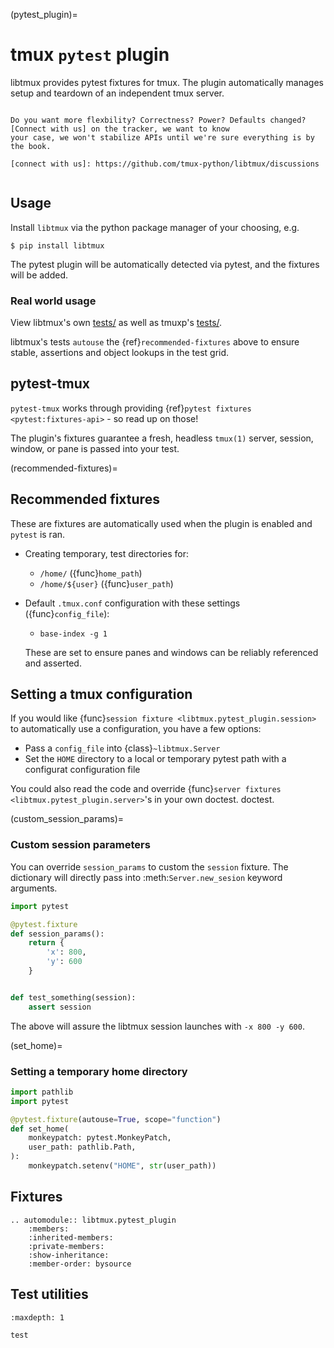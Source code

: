 (pytest_plugin)=

# tmux `pytest` plugin

libtmux provides pytest fixtures for tmux. The plugin automatically manages setup and teardown of an
independent tmux server.

```{seealso} Using the pytest plugin?

Do you want more flexbility? Correctness? Power? Defaults changed? [Connect with us] on the tracker, we want to know
your case, we won't stabilize APIs until we're sure everything is by the book.

[connect with us]: https://github.com/tmux-python/libtmux/discussions

```

```{module} libtmux.pytest_plugin

```

## Usage

Install `libtmux` via the python package manager of your choosing, e.g.

```console
$ pip install libtmux
```

The pytest plugin will be automatically detected via pytest, and the fixtures will be added.

### Real world usage

View libtmux's own [tests/](https://github.com/tmux-python/libtmux/tree/master/tests) as well as
tmuxp's [tests/](https://github.com/tmux-python/tmuxp/tree/master/tests).

libtmux's tests `autouse` the {ref}`recommended-fixtures` above to ensure stable, assertions and
object lookups in the test grid.

## pytest-tmux

`pytest-tmux` works through providing {ref}`pytest fixtures <pytest:fixtures-api>` - so read up on
those!

The plugin's fixtures guarantee a fresh, headless `tmux(1)` server, session, window, or pane is
passed into your test.

(recommended-fixtures)=

## Recommended fixtures

These are fixtures are automatically used when the plugin is enabled and `pytest` is ran.

- Creating temporary, test directories for:
  - `/home/` ({func}`home_path`)
  - `/home/${user}` ({func}`user_path`)
- Default `.tmux.conf` configuration with these settings ({func}`config_file`):

  - `base-index -g 1`

  These are set to ensure panes and windows can be reliably referenced and asserted.

## Setting a tmux configuration

If you would like {func}`session fixture <libtmux.pytest_plugin.session>` to automatically use a configuration, you have a few
options:

- Pass a `config_file` into {class}`~libtmux.Server`
- Set the `HOME` directory to a local or temporary pytest path with a configurat configuration file

You could also read the code and override {func}`server fixtures <libtmux.pytest_plugin.server>`'s in your own doctest. doctest.

(custom_session_params)=

### Custom session parameters

You can override `session_params` to custom the `session` fixture. The
dictionary will directly pass into :meth:`Server.new_sesion` keyword arguments.

```python
import pytest

@pytest.fixture
def session_params():
    return {
        'x': 800,
        'y': 600
    }


def test_something(session):
    assert session
```

The above will assure the libtmux session launches with `-x 800 -y 600`.

(set_home)=

### Setting a temporary home directory

```python
import pathlib
import pytest

@pytest.fixture(autouse=True, scope="function")
def set_home(
    monkeypatch: pytest.MonkeyPatch,
    user_path: pathlib.Path,
):
    monkeypatch.setenv("HOME", str(user_path))
```

## Fixtures

```{eval-rst}
.. automodule:: libtmux.pytest_plugin
    :members:
    :inherited-members:
    :private-members:
    :show-inheritance:
    :member-order: bysource
```

## Test utilities

```{toctree}
:maxdepth: 1

test
```
